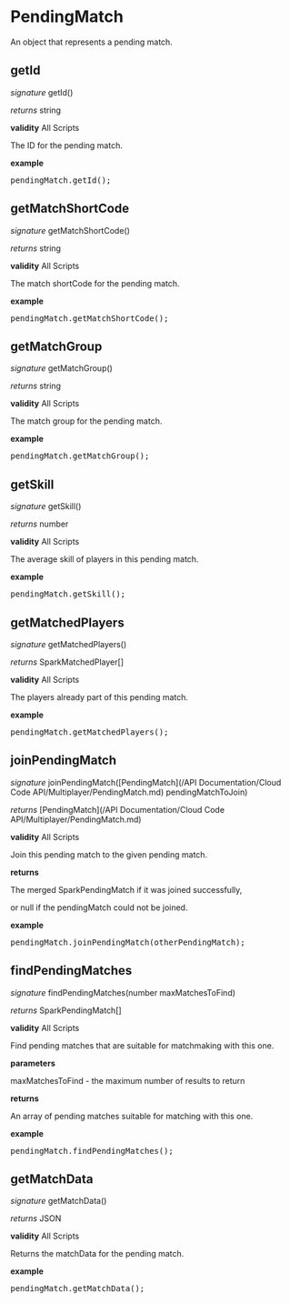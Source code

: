 # PendingMatch

An object that represents a pending match.



## getId

_signature_ getId()</p>

_returns_ string</p>

<b>validity</b> All Scripts

The ID for the pending match.

<b>example</b>

<pre rel="highlighter" code-brush="js" contenteditable="false">pendingMatch.getId();</pre>


## getMatchShortCode

_signature_ getMatchShortCode()</p>

_returns_ string</p>

<b>validity</b> All Scripts

The match shortCode for the pending match.

<b>example</b>

<pre rel="highlighter" code-brush="js" contenteditable="false">pendingMatch.getMatchShortCode();</pre>


## getMatchGroup

_signature_ getMatchGroup()</p>

_returns_ string</p>

<b>validity</b> All Scripts

The match group for the pending match.

<b>example</b>

<pre rel="highlighter" code-brush="js" contenteditable="false">pendingMatch.getMatchGroup();</pre>


## getSkill

_signature_ getSkill()</p>

_returns_ number</p>

<b>validity</b> All Scripts

The average skill of players in this pending match.

<b>example</b>

<pre rel="highlighter" code-brush="js" contenteditable="false">pendingMatch.getSkill();</pre>


## getMatchedPlayers

_signature_ getMatchedPlayers()</p>

_returns_ SparkMatchedPlayer[]</p>

<b>validity</b> All Scripts

The players already part of this pending match.

<b>example</b>

<pre rel="highlighter" code-brush="js" contenteditable="false">pendingMatch.getMatchedPlayers();</pre>


## joinPendingMatch

_signature_ joinPendingMatch([PendingMatch](/API Documentation/Cloud Code API/Multiplayer/PendingMatch.md) pendingMatchToJoin)</p>

_returns_ [PendingMatch](/API Documentation/Cloud Code API/Multiplayer/PendingMatch.md)</p>

<b>validity</b> All Scripts

Join this pending match to the given pending match.

<b>returns</b>

The merged SparkPendingMatch if it was joined successfully,

or null if the pendingMatch could not be joined.

<b>example</b>

<pre rel="highlighter" code-brush="js" contenteditable="false">pendingMatch.joinPendingMatch(otherPendingMatch);</pre>


## findPendingMatches

_signature_ findPendingMatches(number maxMatchesToFind)</p>

_returns_ SparkPendingMatch[]</p>

<b>validity</b> All Scripts

Find pending matches that are suitable for matchmaking with this one.

<b>parameters</b>

maxMatchesToFind - the maximum number of results to return

<b>returns</b>

An array of pending matches suitable for matching with this one.

<b>example</b>

<pre rel="highlighter" code-brush="js" contenteditable="false">pendingMatch.findPendingMatches();</pre>


## getMatchData

_signature_ getMatchData()</p>

_returns_ JSON</p>

<b>validity</b> All Scripts

Returns the matchData for the pending match.

<b>example</b>

<pre rel="highlighter" code-brush="js" contenteditable="false">pendingMatch.getMatchData();</pre>


